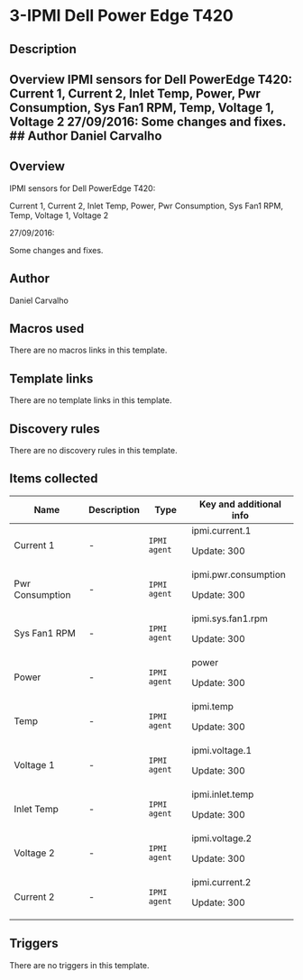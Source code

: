 # 3-IPMI Dell Power Edge T420

## Description

## Overview IPMI sensors for Dell PowerEdge T420: Current 1, Current 2, Inlet Temp, Power, Pwr Consumption, Sys Fan1 RPM, Temp, Voltage 1, Voltage 2 27/09/2016: Some changes and fixes. ## Author Daniel Carvalho 

## Overview

IPMI sensors for Dell PowerEdge T420:


Current 1, Current 2, Inlet Temp, Power, Pwr Consumption, Sys Fan1 RPM, Temp, Voltage 1, Voltage 2


 


27/09/2016:


Some changes and fixes.



## Author

Daniel Carvalho

## Macros used

There are no macros links in this template.

## Template links

There are no template links in this template.

## Discovery rules

There are no discovery rules in this template.

## Items collected

|Name|Description|Type|Key and additional info|
|----|-----------|----|----|
|Current 1|<p>-</p>|`IPMI agent`|ipmi.current.1<p>Update: 300</p>|
|Pwr Consumption|<p>-</p>|`IPMI agent`|ipmi.pwr.consumption<p>Update: 300</p>|
|Sys Fan1 RPM|<p>-</p>|`IPMI agent`|ipmi.sys.fan1.rpm<p>Update: 300</p>|
|Power|<p>-</p>|`IPMI agent`|power<p>Update: 300</p>|
|Temp|<p>-</p>|`IPMI agent`|ipmi.temp<p>Update: 300</p>|
|Voltage 1|<p>-</p>|`IPMI agent`|ipmi.voltage.1<p>Update: 300</p>|
|Inlet Temp|<p>-</p>|`IPMI agent`|ipmi.inlet.temp<p>Update: 300</p>|
|Voltage 2|<p>-</p>|`IPMI agent`|ipmi.voltage.2<p>Update: 300</p>|
|Current 2|<p>-</p>|`IPMI agent`|ipmi.current.2<p>Update: 300</p>|
## Triggers

There are no triggers in this template.

